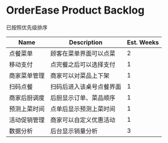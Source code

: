 # OrderEase Product Backlog

已按照优先级排序

| Name | Description | Est. Weeks |
| --- | --- | --- |
| 点餐菜单 | 顾客在菜单界面可以点菜 | 2 |
| 移动支付 | 点完餐之后可以选择支付 | 1 |
| 商家菜单管理 | 商家可以对菜品上下架 | 1 |
| 扫码点餐 | 扫码后进入该桌号点餐界面 | 1 |
| 商家后厨调度 | 后厨显示订单、菜品顺序 | 1 |
| 预测上菜时间 | 点单后显示预测上菜时间 | 1 |
| 活动促销管理 | 商家可以自定义优惠活动 | 1 |
| 数据分析 | 后台显示销量分析 | 3 |




